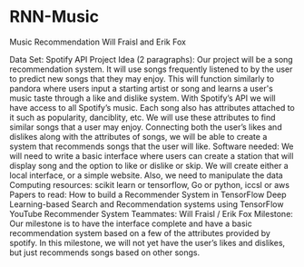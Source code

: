 # RNN-Music

Music Recommendation
Will Fraisl and Erik Fox

Data Set:
	Spotify API
Project Idea (2 paragraphs):
	Our project will be a song recommendation system. It will use songs frequently listened to by the user to predict new songs that they may enjoy. This will function similarly to pandora where users input a starting artist or song and learns a user's music taste through a like and dislike system.
	With Spotify’s API we will have access to all Spotify’s music. Each song also has attributes attached to it such as popularity, danciblity, etc. We will use these attributes to find similar songs that a user may enjoy.  Connecting both the user’s likes and dislikes along with the attributes of songs, we will be able to create a system that recommends songs that the user will like.
Software needed:
	We will need to write a basic interface where users can create a station that will display song and the option to like or dislike or skip.  We will create either a local interface, or a simple website.  Also, we need to manipulate the data 
Computing resources:
	scikit learn or tensorflow, Go or python, iccsl or aws
Papers to read:
    How to build a Recommender System in TensorFlow
    Deep Learning-based Search and Recommendation systems using TensorFlow
    YouTube Recommender System
Teammates:
	Will Fraisl / Erik Fox
Milestone:
	Our milestone is to have the interface complete and have a basic recommendation system based on a few of the attributes provided by spotify.  In this milestone, we will not yet have the user’s likes and dislikes, but just recommends songs based on other songs.
